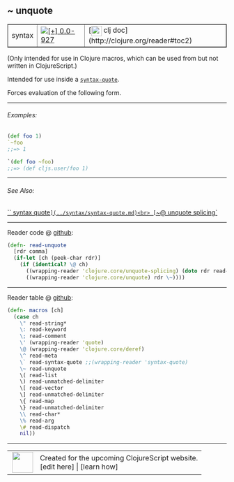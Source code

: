 ## ~ unquote



 <table border="1">
<tr>
<td>syntax</td>
<td><a href="https://github.com/cljsinfo/cljs-api-docs/tree/0.0-927"><img valign="middle" alt="[+] 0.0-927" title="Added in 0.0-927" src="https://img.shields.io/badge/+-0.0--927-lightgrey.svg"></a> </td>
<td>
[<img height="24px" valign="middle" src="http://i.imgur.com/1GjPKvB.png"> clj doc](http://clojure.org/reader#toc2)
</td>
</tr>
</table>



(Only intended for use in Clojure macros, which can be used from but not
written in ClojureScript.)

Intended for use inside a [`syntax-quote`][doc:syntax/syntax-quote].

Forces evaluation of the following form.

[doc:syntax/syntax-quote]:../syntax/syntax-quote.md

---

###### Examples:

```clj
(def foo 1)
`~foo
;;=> 1

`(def foo ~foo)
;;=> (def cljs.user/foo 1)
```



---

###### See Also:

[`` syntax quote`](../syntax/syntax-quote.md)<br>
[`~@ unquote splicing`](../syntax/unquote-splicing.md)<br>

---





Reader code @ [github](https://github.com/clojure/tools.reader/blob/tools.reader-0.7.6/src/main/clojure/clojure/tools/reader.clj#L409-L414):

```clj
(defn- read-unquote
  [rdr comma]
  (if-let [ch (peek-char rdr)]
    (if (identical? \@ ch)
      ((wrapping-reader 'clojure.core/unquote-splicing) (doto rdr read-char) \@)
      ((wrapping-reader 'clojure.core/unquote) rdr \~))))
```

<!--
Repo - tag - source tree - lines:

 <pre>
tools.reader @ tools.reader-0.7.6
└── src
    └── main
        └── clojure
            └── clojure
                └── tools
                    └── <ins>[reader.clj:409-414](https://github.com/clojure/tools.reader/blob/tools.reader-0.7.6/src/main/clojure/clojure/tools/reader.clj#L409-L414)</ins>
</pre>
-->

---
Reader table @ [github](https://github.com/clojure/tools.reader/blob/tools.reader-0.7.6/src/main/clojure/clojure/tools/reader.clj#L543-L562):

```clj
(defn- macros [ch]
  (case ch
    \" read-string*
    \: read-keyword
    \; read-comment
    \' (wrapping-reader 'quote)
    \@ (wrapping-reader 'clojure.core/deref)
    \^ read-meta
    \` read-syntax-quote ;;(wrapping-reader 'syntax-quote)
    \~ read-unquote
    \( read-list
    \) read-unmatched-delimiter
    \[ read-vector
    \] read-unmatched-delimiter
    \{ read-map
    \} read-unmatched-delimiter
    \\ read-char*
    \% read-arg
    \# read-dispatch
    nil))
```

<!--
Repo - tag - source tree - lines:

 <pre>
tools.reader @ tools.reader-0.7.6
└── src
    └── main
        └── clojure
            └── clojure
                └── tools
                    └── <ins>[reader.clj:543-562](https://github.com/clojure/tools.reader/blob/tools.reader-0.7.6/src/main/clojure/clojure/tools/reader.clj#L543-L562)</ins>
</pre>
-->

---



 <table>
<tr><td>
<img valign="middle" align="right" width="48px" src="http://i.imgur.com/Hi20huC.png">
</td><td>
Created for the upcoming ClojureScript website.<br>
[edit here] | [learn how]
</td></tr></table>

[edit here]:https://github.com/cljsinfo/cljs-api-docs/blob/master/cljsdoc/syntax/unquote.cljsdoc
[learn how]:https://github.com/cljsinfo/cljs-api-docs/wiki/cljsdoc-files

<!--

This information was too distracting to show to readers, but I'll leave it
commented here since it is helpful to:

- pretty-print the data used to generate this document
- and show how to retrieve that data



The API data for this symbol:

```clj
{:description "(Only intended for use in Clojure macros, which can be used from but not\nwritten in ClojureScript.)\n\nIntended for use inside a [doc:syntax/syntax-quote].\n\nForces evaluation of the following form.",
 :ns "syntax",
 :name "unquote",
 :history [["+" "0.0-927"]],
 :type "syntax",
 :related ["syntax/syntax-quote" "syntax/unquote-splicing"],
 :full-name-encode "syntax/unquote",
 :extra-sources ({:code "(defn- read-unquote\n  [rdr comma]\n  (if-let [ch (peek-char rdr)]\n    (if (identical? \\@ ch)\n      ((wrapping-reader 'clojure.core/unquote-splicing) (doto rdr read-char) \\@)\n      ((wrapping-reader 'clojure.core/unquote) rdr \\~))))",
                  :title "Reader code",
                  :repo "tools.reader",
                  :tag "tools.reader-0.7.6",
                  :filename "src/main/clojure/clojure/tools/reader.clj",
                  :lines [409 414]}
                 {:code "(defn- macros [ch]\n  (case ch\n    \\\" read-string*\n    \\: read-keyword\n    \\; read-comment\n    \\' (wrapping-reader 'quote)\n    \\@ (wrapping-reader 'clojure.core/deref)\n    \\^ read-meta\n    \\` read-syntax-quote ;;(wrapping-reader 'syntax-quote)\n    \\~ read-unquote\n    \\( read-list\n    \\) read-unmatched-delimiter\n    \\[ read-vector\n    \\] read-unmatched-delimiter\n    \\{ read-map\n    \\} read-unmatched-delimiter\n    \\\\ read-char*\n    \\% read-arg\n    \\# read-dispatch\n    nil))",
                  :title "Reader table",
                  :repo "tools.reader",
                  :tag "tools.reader-0.7.6",
                  :filename "src/main/clojure/clojure/tools/reader.clj",
                  :lines [543 562]}),
 :examples [{:id "1ff51e",
             :content "```clj\n(def foo 1)\n`~foo\n;;=> 1\n\n`(def foo ~foo)\n;;=> (def cljs.user/foo 1)\n```"}],
 :full-name "syntax/unquote",
 :display "~ unquote",
 :clj-doc "http://clojure.org/reader#toc2"}

```

Retrieve the API data for this symbol:

```clj
;; from Clojure REPL
(require '[clojure.edn :as edn])
(-> (slurp "https://raw.githubusercontent.com/cljsinfo/cljs-api-docs/catalog/cljs-api.edn")
    (edn/read-string)
    (get-in [:symbols "syntax/unquote"]))
```

-->
